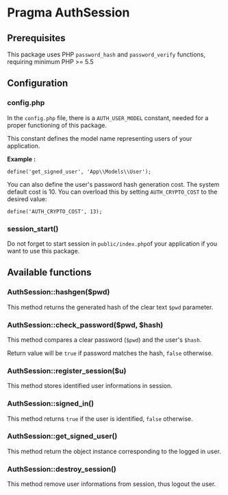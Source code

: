 # Pragma AuthSession

## Prerequisites

This package uses PHP `password_hash` and `password_verify` functions, requiring minimum PHP >= 5.5

## Configuration

### config.php

In the `config.php` file, there is a `AUTH_USER_MODEL` constant, needed for a proper functioning of this package.

This constant defines the model name representing users of your application.

__Example :__

```
define('get_signed_user', 'App\\Models\\User');
```

You can also define the user's password hash generation cost. 
The system default cost is 10. You can overload this by setting `AUTH_CRYPTO_COST` to the desired value:

```
define('AUTH_CRYPTO_COST', 13);
```

### session_start()

Do not forget to start session in `public/index.php`of your application if you want to use this package.

## Available functions

### AuthSession::hashgen($pwd)

This method returns the generated hash of the clear text `$pwd` parameter.

### AuthSession::check_password($pwd, $hash)

This method compares a clear password (`$pwd`) and the user's `$hash`.

Return value will be `true` if password matches the hash, `false` otherwise.

### AuthSession::register_session($u)

This method stores identified user informations in session.

### AuthSession::signed_in()

This method returns `true` if the user is identified, `false` otherwise.

### AuthSession::get_signed_user()

This method return the object instance corresponding to the logged in user.

### AuthSession::destroy_session()

This method remove user informations from session, thus logout the user.
